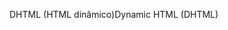 <span data-ttu-id="8b9fe-101">DHTML (HTML dinâmico)</span><span class="sxs-lookup"><span data-stu-id="8b9fe-101">Dynamic HTML (DHTML)</span></span>